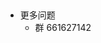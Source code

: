 <head>
          <!-- Place your kit's code here -->
          <script src="https://kit.fontawesome.com/911b022eab.js" crossorigin="anonymous"></script>
</head>

##

* 更多问题
  * <i class="fa-brands fa-qq"></i> 群 661627142